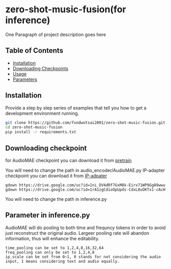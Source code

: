 # zero-shot-music-fusion(for inference)


One Paragraph of project description goes here

## Table of Contents
- [Installation](#installation)
- [Downloading Checkpoints](#downloading-checkpoints)
- [Usage](#usage)
- [Parameters](#parameters)

## Installation

Provide a step by step series of examples that tell you how to get a development environment running.

```bash
git clone https://github.com/fundwotsai2001/zero-shot-music-fusion.git
cd zero-shot-music-fusion
pip install -r requirements.txt
```
## Downloading checkpoint
for AudioMAE checkpoint you can download it from 
[pretrain](https://drive.google.com/file/d/1ni_DV4dRf7GxM8k-Eirx71WP9Gg89wwu/view?usp=share_link)

You will need to change the path in audio_encoder/AudioMAE.py
IP-adapter checkpoint you can download it from
[IP-adpater](https://drive.google.com/drive/u/0/folders/1TPbiVx4ijjd2tdbLNmwPgpR8UUoRizmj)
```
gdown https://drive.google.com/uc?id=1ni_DV4dRf7GxM8k-Eirx71WP9Gg89wwu
gdown https://drive.google.com/uc?id=1rA1zgCdioOpUpds-CdxL8uOKTx1-cAcH
```
You will need to change the path in inference.py


## Parameter in inference.py

AudioMAE will do pooling to both time and frequncy tokens in order to avoid just reconstruct the original audio. Largeer pooling rate will abandon information, thus will enhance the editability.
```
time_pooling can be set to 1,2,4,8,16,32,64
freq_pooling can only be set to 1,2,4,8
ip_scale can be set from 0~1, 0 stands for not considering the audio input, 1 means considering text and audio equally.
```
